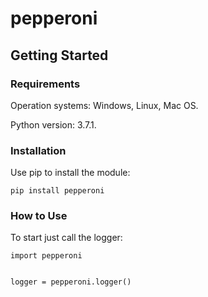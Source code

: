 # pepperoni
## Getting Started
### Requirements
Operation systems: Windows, Linux, Mac OS.

Python version: 3.7.1.

### Installation
Use pip to install the module:
```
pip install pepperoni
```

### How to Use
To start just call the logger:
```
import pepperoni


logger = pepperoni.logger()
```
